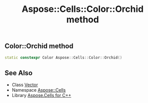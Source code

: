 ﻿---
title: Aspose::Cells::Color::Orchid method
linktitle: Orchid
second_title: Aspose.Cells for C++ API Reference
description: 'How to use Orchid method of Aspose::Cells::Color class in C++.'
type: docs
weight: 8200
url: /cpp/aspose.cells/color/orchid/
---
## Color::Orchid method




```cpp
static constexpr Color Aspose::Cells::Color::Orchid()
```

## See Also

* Class [Vector](../../vector/)
* Namespace [Aspose::Cells](../../)
* Library [Aspose.Cells for C++](../../../)
